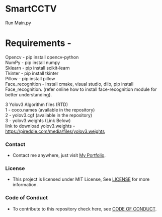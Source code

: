 # SmartCCTV

Run Main.py 

# Requirements - <br>
Opencv - pip install opencv-python <br>
NumPy - pip install numpy <br>
Sklearn - pip install scikit-learn <br>
Tkinter - pip install tkinter <br>
Pillow - pip install pillow <br>
Face_recognition - Install cmake, visual studio, dlib, pip install Face_recognition. (refer online how to install face-recognition module for better understanding).


3 Yolov3 Algorithm files (RTD) <br>
1 - coco.names (available in the repository) <br>
2 - yolov3.cgf (available in the repository) <br>
3 - yolov3.weights (Link Below) <br>
link to download yolov3.weights - https://pjreddie.com/media/files/yolov3.weights 


### Contact

* Contact me anywhere, just visit [My Portfolio](https://dishantisrani.github.io/Dishant-Portfolio/).

### License

* This project is licensed under MIT License, See [LICENSE](/LICENSE) for more information.

### Code of Conduct 

* To contribute to this repository check here, see [CODE OF CONDUCT](/CODE_OF_CONDUCT.md).
